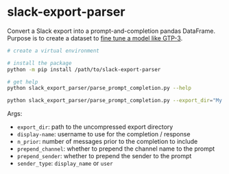 # slack-export-parser

Convert a Slack export into a prompt-and-completion pandas DataFrame. Purpose is to create a dataset to [fine tune a model like GTP-3](https://wandb.ai/borisd13/GPT-3/reports/Fine-Tuning-Tips-and-Exploration-on-OpenAI-s-GPT-3---VmlldzoxNDYwODA2).

```sh
# create a virtual environment

# install the package
python -m pip install /path/to/slack-export-parser

# get help
python slack_export_parser/parse_prompt_completion.py --help

python slack_export_parser/parse_prompt_completion.py --export_dir="My Export Folder" --display_name=matt --n_prior=2 --prepend_channel=True --prepend_sender=True --sender_type=display_name
```

Args:

- `export_dir`: path to the uncompressed export directory
- `display-name`: username to use for the completion / response
- `n_prior`: number of messages prior to the completion to include
- `prepend_channel`: whether to prepend the channel name to the prompt
- `prepend_sender`: whether to prepend the sender to the prompt
- `sender_type`: `display_name` or `user`
